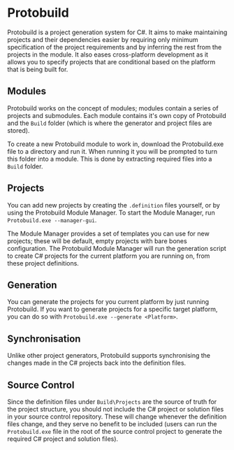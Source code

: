 Protobuild
==========

Protobuild is a project generation system for C#.  It aims to make maintaining projects and their dependencies easier by requiring only minimum specification of the project requirements and by inferring the rest from the projects in the module.  It also eases cross-platform development as it allows you to specify projects that are conditional based on the platform that is being built for.

Modules
-----------

Protobuild works on the concept of modules; modules contain a series of projects and submodules.  Each module contains it's own copy of Protobuild and the `Build` folder (which is where the generator and project files are stored).

To create a new Protobuild module to work in, download the Protobuild.exe file to a directory and run it.  When running it you will be prompted to turn this folder into a module.  This is done by extracting required files into a `Build` folder.

Projects
-----------

You can add new projects by creating the `.definition` files yourself, or by using the Protobuild Module Manager.  To start the Module Manager, run `Protobuild.exe --manager-gui`.

The Module Manager provides a set of templates you can use for new projects; these will be default, empty projects with bare bones configuration.  The Protobuild Module Manager will run the generation script to create C# projects for the current platform you are running on, from these project definitions.

Generation
------------

You can generate the projects for you current platform by just running Protobuild.  If you want to generate projects for a specific target platform, you can do so with `Protobuild.exe --generate <Platform>`.

Synchronisation
-----------------

Unlike other project generators, Protobuild supports synchronising the changes made in the C# projects back into the definition files.

Source Control
-----------------

Since the definition files under `Build\Projects` are the source of truth for the project structure, you should not include the C# project or solution files in your source control repository.  These will change whenever the definition files change, and they serve no benefit to be included (users can run the `Protobuild.exe` file in the root of the source control project to generate the required C# project and solution files).
